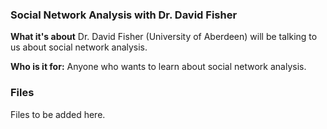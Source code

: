 ### Social Network Analysis with Dr. David Fisher ###

**What it's about**
Dr. David Fisher (University of Aberdeen) will be talking to us about social network analysis. 

**Who is it for:**
Anyone who wants to learn about social network analysis. 

### Files
Files to be added here. 
